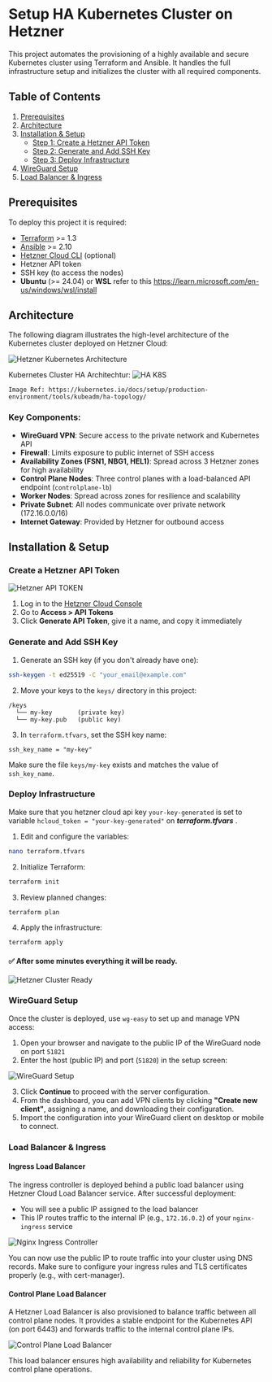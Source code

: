 
# Setup HA Kubernetes Cluster on Hetzner

This project automates the provisioning of a highly available and secure Kubernetes cluster using Terraform and Ansible. It handles the full infrastructure setup and initializes the cluster with all required components.

## Table of Contents

1. [Prerequisites](#prerequisites)
2. [Architecture](#architecture)
3. [Installation & Setup](#installation--setup)
   - [ Step 1: Create a Hetzner API Token](#create-a-hetzner-api-token)
   - [ Step 2: Generate and Add SSH Key](#generate-and-add-ssh-key)
   - [ Step 3: Deploy Infrastructure](#deploy-infrastructure)
4. [WireGuard Setup](#wireguard-setup)
5. [Load Balancer & Ingress](#load-balancer--ingress)



## Prerequisites

To deploy this project it is required:

- [Terraform](https://www.terraform.io/) >= 1.3
- [Ansible](https://www.ansible.com/) >= 2.10
- [Hetzner Cloud CLI](https://github.com/hetznercloud/cli) (optional)
- Hetzner API token
- SSH key (to access the nodes)
- **Ubuntu** (>= 24.04) or **WSL** refer to this https://learn.microsoft.com/en-us/windows/wsl/install

## Architecture
The following diagram illustrates the high-level architecture of the Kubernetes cluster deployed on Hetzner Cloud:

![Hetzner Kubernetes Architecture](./images/hcloud-k8s.jpg)


Kubernetes Cluster HA Architechtur:
![HA K8S](./images/ha-k8s.png)

`Image Ref: https://kubernetes.io/docs/setup/production-environment/tools/kubeadm/ha-topology/`

### Key Components:

- **WireGuard VPN**: Secure access to the private network and Kubernetes API
- **Firewall**: Limits exposure to public internet of SSH access
- **Availability Zones (FSN1, NBG1, HEL1)**: Spread across 3 Hetzner zones for high availability
- **Control Plane Nodes**: Three control planes with a load-balanced API endpoint (`controlplane-lb`)
- **Worker Nodes**: Spread across zones for resilience and scalability
- **Private Subnet**: All nodes communicate over private network (172.16.0.0/16)
- **Internet Gateway**: Provided by Hetzner for outbound access


## Installation & Setup

### Create a Hetzner API Token

![Hetzner API TOKEN](./images/generate-api.png)

1. Log in to the [Hetzner Cloud Console](https://console.hetzner.cloud/)
2. Go to **Access > API Tokens**
3. Click **Generate API Token**, give it a name, and copy it immediately

### Generate and Add SSH Key

1. Generate an SSH key (if you don't already have one):

```bash
ssh-keygen -t ed25519 -C "your_email@example.com"
```

2. Move your keys to the `keys/` directory in this project:

```
/keys
  └── my-key       (private key)
  └── my-key.pub   (public key)
```

3. In `terraform.tfvars`, set the SSH key name:

```hcl
ssh_key_name = "my-key"
```

Make sure the file `keys/my-key` exists and matches the value of `ssh_key_name`.

### Deploy Infrastructure

Make sure that you hetzner cloud api key `your-key-generated` is set to variable  `hcloud_token = "your-key-generated"` on ***terraform.tfvars*** .

1. Edit and configure the variables:

```bash
nano terraform.tfvars
```

2. Initialize Terraform:

```bash
terraform init
```

3. Review planned changes:

```bash
terraform plan
```

4. Apply the infrastructure:

```bash
terraform apply
```

#### ✅ After some minutes everything it will be ready.

![Hetzner Cluster Ready](./images/cluster-ready.png)

### WireGuard Setup

Once the cluster is deployed, use `wg-easy` to set up and manage VPN access:

1. Open your browser and navigate to the public IP of the WireGuard node on port `51821`
2. Enter the host (public IP) and port (`51820`) in the setup screen:

![WireGuard Setup](./images/wg.png)

3. Click **Continue** to proceed with the server configuration.
4. From the dashboard, you can add VPN clients by clicking **"Create new client"**, assigning a name, and downloading their configuration.
5. Import the configuration into your WireGuard client on desktop or mobile to connect.

### Load Balancer & Ingress

#### Ingress Load Balancer
The ingress controller is deployed behind a public load balancer using Hetzner Cloud Load Balancer service. After successful deployment:

- You will see a public IP assigned to the load balancer
- This IP routes traffic to the internal IP (e.g., `172.16.0.2`) of your `nginx-ingress` service

![Nginx Ingress Controller](./images/k8s-ingress.png)

You can now use the public IP to route traffic into your cluster using DNS records. Make sure to configure your ingress rules and TLS certificates properly (e.g., with cert-manager).

#### Control Plane Load Balancer

A Hetzner Load Balancer is also provisioned to balance traffic between all control plane nodes. It provides a stable endpoint for the Kubernetes API (on port 6443) and forwards traffic to the internal control plane IPs.

![Control Plane Load Balancer](./images/controlplane-lb.png)

This load balancer ensures high availability and reliability for Kubernetes control plane operations.